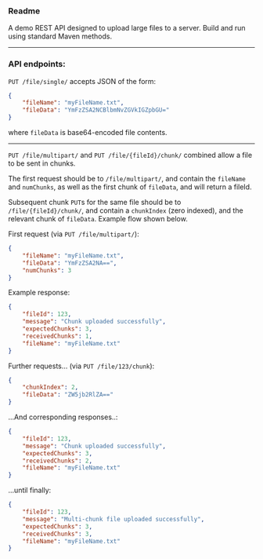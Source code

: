 ### Readme

A demo REST API designed to upload large files to a server. Build and run using standard Maven methods. 

---

### API endpoints:

`PUT /file/single/` accepts JSON of the form:
```json
{
    "fileName": "myFileName.txt",
    "fileData": "YmFzZSA2NCBlbmNvZGVkIGZpbGU="
}
``` 
where `fileData` is base64-encoded file contents.

---

`PUT /file/multipart/` and `PUT /file/{fileId}/chunk/` combined allow a file to be sent in chunks. 

The first request should be to `/file/multipart/`, and contain the `fileName` and `numChunks`, as well as the first chunk of `fileData`, and will return a fileId. 

Subsequent chunk `PUT`s for the same file should be to `/file/{fileId}/chunk/`, and contain a `chunkIndex` (zero indexed), and the relevant chunk of `fileData`. Example flow shown below.

First request (via `PUT /file/multipart/`):
```json
{
    "fileName": "myFileName.txt",
    "fileData": "YmFzZSA2NA==",
    "numChunks": 3
}
```
Example response:
```json
{
    "fileId": 123,
    "message": "Chunk uploaded successfully",
    "expectedChunks": 3,
    "receivedChunks": 1,
    "fileName": "myFileName.txt"
}
```
Further requests... (via `PUT /file/123/chunk`):
```json
{
    "chunkIndex": 2,
    "fileData": "ZW5jb2RlZA=="
}
```
...And corresponding responses..:
```json
{
    "fileId": 123,
    "message": "Chunk uploaded successfully",
    "expectedChunks": 3,
    "receivedChunks": 2,
    "fileName": "myFileName.txt"
}
```
...until finally:
```json
{
    "fileId": 123,
    "message": "Multi-chunk file uploaded successfully",
    "expectedChunks": 3,
    "receivedChunks": 3,
    "fileName": "myFileName.txt"
}
```